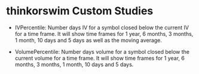 # thinkorswim Custom Studies

- IVPercentile: Number days IV for a symbol closed below the current IV for a time frame. It will show time frames for 1 year, 6 months, 3 months, 1 month, 10 days and 5 days as well as the moving average.

- VolumePercentile: Number days volume for a symbol closed below the current volume for a time frame. It will show time frames for 1 year, 6 months, 3 months, 1 month, 10 days and 5 days.
